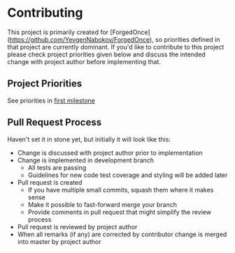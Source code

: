 # Contributing
This project is primarily created for [ForgedOnce] (https://github.com/YevgenNabokov/ForgedOnce), so priorities defined in that project are currently dominant.
If you'd like to contribute to this project please check project priorities given below and discuss the intended change with project author before implementing that.
## Project Priorities
See priorities in [first milestone](https://github.com/YevgenNabokov/ForgedOnce.TSLanguageServices/milestone/1)
## Pull Request Process
Haven't set it in stone yet, but initially it will look like this:
* Change is discussed with project author prior to implementation
* Change is implemented in development branch
  * All tests are passing
  * Guidelines for new code test coverage and styling will be added later
* Pull request is created
  * If you have multiple small commits, squash them where it makes sense
  * Make it possible to fast-forward merge your branch
  * Provide comments in pull request that might simplify the review process
* Pull request is reviewed by project author
* When all remarks (if any) are corrected by contributor change is merged into master by project author
